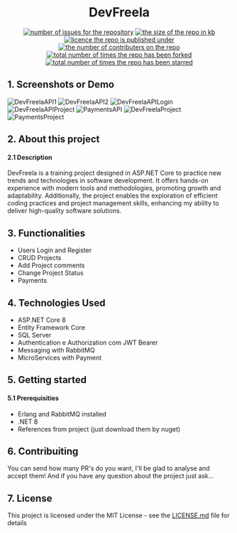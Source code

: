 <h1 align="center">DevFreela</h1>
<p align="center">
  <a href="https://github.com/MarcusCFarias/DevFreela/issues"><img alt="number of issues for the repository" src="https://img.shields.io/github/issues/marcuscfarias/devfreela?color=red&label=Issues&style=for-the-badge" target="_blank" /></a>
  <a href="https://github.com/MarcusCFarias/DevFreela"><img alt="the size of the repo in kb" src="https://img.shields.io/github/repo-size/marcuscfarias/devfreela?color=orange&label=Repo-Size&style=for-the-badge" target="_blank" /></a>
  <a href="https://opensource.org/licenses/MIT"><img alt="licence the repo is published under" src="https://img.shields.io/badge/License-MIT-yellow?style=for-the-badge" target="_blank" /></a>
 <a href="https://github.com/MarcusCFarias/DevFreela/graphs/contributors"><img alt="the number of contributers on the repo" src="https://img.shields.io/github/contributors/marcuscfarias/devfreela?color=brightgreen&label=Contributors&style=for-the-badge" target="_blank" /></a>
  <a href="https://github.com/MarcusCFarias/DevFreela/network/members"><img alt="total number of times the repo has been forked" src="https://img.shields.io/github/forks/marcuscfarias/devfreela?color=blue&label=Forks&style=for-the-badge" target="_blank" /></a>
  <a href="https://github.com/MarcusCFarias/DevFreela/stargazers"><img alt="total number of times the repo has been starred" src="https://img.shields.io/github/stars/marcuscfarias/devfreela?color=blueviolet&label=Stars&style=for-the-badge" target="_blank" /></a>
</p>

## 1. Screenshots or Demo
![DevFreelaAPI1](https://github.com/MarcusCFarias/DevFreela/assets/77988058/4ee26e39-7831-439c-a1ba-27da48c964a4)
![DevFreelaAPI2](https://github.com/MarcusCFarias/DevFreela/assets/77988058/d751a17e-a1ed-4dd8-a7c6-6915b418084d)
![DevFreelaAPILogin](https://github.com/MarcusCFarias/DevFreela/assets/77988058/6c56575f-8b26-4cfb-9453-48a9dc0b7a51)
![DevFreelaAPIProject](https://github.com/MarcusCFarias/DevFreela/assets/77988058/5bae6275-83df-49db-b2e2-285018215db4)
![PaymentsAPI](https://github.com/MarcusCFarias/DevFreela/assets/77988058/253d611a-3f32-499f-850b-ede288d71f8d)
![DevFreelaProject](https://github.com/MarcusCFarias/DevFreela/assets/77988058/0b69dc7d-b4a2-4506-9a87-14beef28a8ba)
![PaymentsProject](https://github.com/MarcusCFarias/DevFreela/assets/77988058/0a21fe3a-552c-422e-8e8a-6779cf652889)

## 2. About this project
#### 2.1 Description
DevFreela is a training project designed in ASP.NET Core to practice new trends and technologies in software development. It offers hands-on experience with modern tools and methodologies, promoting growth and adaptability. Additionally, the project enables the exploration of efficient coding practices and project management skills, enhancing my ability to deliver high-quality software solutions.

## 3. Functionalities
- Users Login and Register
- CRUD Projects
- Add Project comments
- Change Project Status
- Payments

## 4. Technologies Used
- ASP.NET Core 8
- Entity Framework Core
- SQL Server
- Authentication e Authorization com JWT Bearer
- Messaging with RabbitMQ
- MicroServices with Payment

## 5. Getting started
#### 5.1 Prerequisities
- Erlang and RabbitMQ installed
- .NET 8
- References from project (just download them by nuget)

## 6. Contribuiting
You can send how many PR's do you want, I'll be glad to analyse and accept them! And if you have any question about the project just ask...

## 7. License
This project is licensed under the MIT License - see the [LICENSE.md](https://github.com/MarcusCFarias/devfreela/blob/main/LICENSE) file for details
